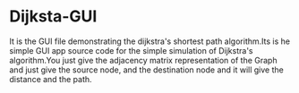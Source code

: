 # Dijksta-GUI
It is the GUI file demonstrating the dijkstra's shortest path algorithm.Its is he simple GUI app source code for the simple simulation of Dijkstra's algorithm.You just give the adjacency matrix representation of the Graph and just give the source node, and the destination node and it will give the distance and the path.
